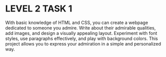 # LEVEL 2 TASK 1

With basic knowledge of HTML and CSS, you can create a webpage dedicated to someone you
admire. Write about their admirable qualities, add images, and design a visually appealing
layout. Experiment with font styles, use paragraphs effectively, and play with background
colors. This project allows you to express your admiration in a simple and personalized way.
